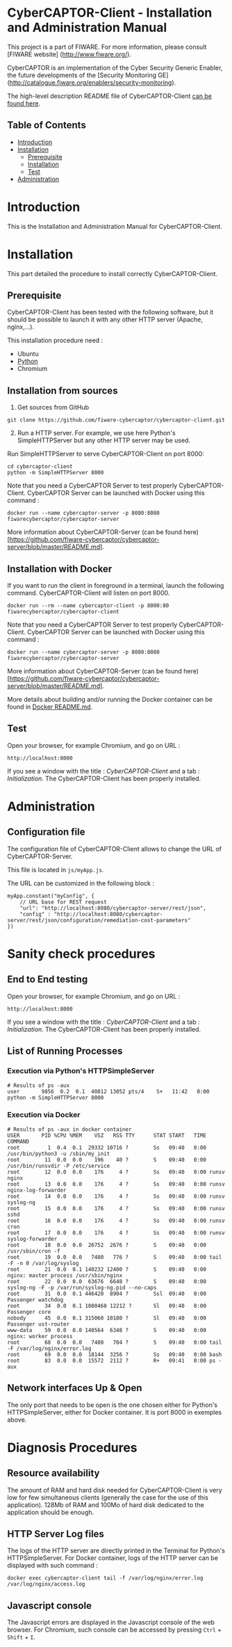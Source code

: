 CyberCAPTOR-Client - Installation and Administration Manual
==========

This project is a part of FIWARE. For more information, please consult [FIWARE website] (http://www.fiware.org/).

CyberCAPTOR is an  implementation of the Cyber Security Generic Enabler, the future developments of the [Security Monitoring GE] (http://catalogue.fiware.org/enablers/security-monitoring).

The high-level description README file of CyberCAPTOR-Client [can be found here](../README.md).

## Table of Contents

- [Introduction](#introduction)
- [Installation](#installation)
	- [Prerequisite](#prerequisite)
	- [Installation](#initialization)
	- [Test](#test)
- [Administration](#administration)


# Introduction
This is the Installation and Administration Manual for CyberCAPTOR-Client.

# Installation
This part detailed the procedure to install correctly CyberCAPTOR-Client.

## Prerequisite
CyberCAPTOR-Client has been tested with the following software, but it should be possible to
launch it with any other HTTP server (Apache, nginx,...).

This installation procedure need :

- Ubuntu
- [Python](https://www.python.org/)
- Chromium

## Installation from sources

1) Get sources from GitHub

```
git clone https://github.com/fiware-cybercaptor/cybercaptor-client.git
```

2) Run a HTTP server. For example, we use here Python's SimpleHTTPServer but any other HTTP server may be used.

Run SimpleHTTPServer to serve CyberCAPTOR-Client on port 8000:

```
cd cybercaptor-client
python -m SimpleHTTPServer 8000
```

Note that you need a CyberCAPTOR Server to test properly CyberCAPTOR-Client. CyberCAPTOR Server can be launched with
Docker using this command :

```
docker run --name cybercaptor-server -p 8080:8080 fiwarecybercaptor/cybercaptor-server
```

More information about CyberCAPTOR-Server (can be found here)[https://github.com/fiware-cybercaptor/cybercaptor-server/blob/master/README.md].

## Installation with Docker

If you want to run the client in foreground in a terminal, launch the following command. CyberCAPTOR-Client will listen on port 8000.

```
docker run --rm --name cybercaptor-client -p 8000:80 fiwarecybercaptor/cybercaptor-client
```

Note that you need a CyberCAPTOR Server to test properly CyberCAPTOR-Client. CyberCAPTOR Server can be launched with
Docker using this command :

```
docker run --name cybercaptor-server -p 8080:8080 fiwarecybercaptor/cybercaptor-server
```

More information about CyberCAPTOR-Server (can be found here)[https://github.com/fiware-cybercaptor/cybercaptor-server/blob/master/README.md].

More details about building and/or running the Docker container can be found in [Docker README.md](../container/README.md).

## Test

Open your browser, for example Chromium, and go on URL :

```
http://localhost:8000
```

If you see a window with the title : *CyberCAPTOR-Client* and a tab : *Initialization*. The CyberCAPTOR-Client has been properly installed.

# Administration

## Configuration file

The configuration file of CyberCAPTOR-Client allows to change the URL of CyberCAPTOR-Server.

This file is located in `js/myApp.js`.

The URL can be customized in the following block :

```
myApp.constant("myConfig", {
	// URL base for REST request
    "url": "http://localhost:8080/cybercaptor-server/rest/json",
    "config" : "http://localhost:8080/cybercaptor-server/rest/json/configuration/remediation-cost-parameters"
})
```

# Sanity check procedures

## End to End testing

Open your browser, for example Chromium, and go on URL :

```
http://localhost:8000
```

If you see a window with the title : *CyberCAPTOR-Client* and a tab : *Initialization*. The CyberCAPTOR-Client has been properly installed.

## List of Running Processes

### Execution via Python's HTTPSimpleServer
```
# Results of ps -aux
user       9856  0.2  0.1  40812 13052 pts/4    S+   11:42   0:00 python -m SimpleHTTPServer 8000
```


### Execution via Docker

```
# Results of ps -aux in docker container
USER       PID %CPU %MEM    VSZ   RSS TTY      STAT START   TIME COMMAND
root         1  0.4  0.1  29332 10716 ?        Ss   09:40   0:00 /usr/bin/python3 -u /sbin/my_init
root        11  0.0  0.0    196    40 ?        S    09:40   0:00 /usr/bin/runsvdir -P /etc/service
root        12  0.0  0.0    176     4 ?        Ss   09:40   0:00 runsv nginx
root        13  0.0  0.0    176     4 ?        Ss   09:40   0:00 runsv nginx-log-forwarder
root        14  0.0  0.0    176     4 ?        Ss   09:40   0:00 runsv syslog-ng
root        15  0.0  0.0    176     4 ?        Ss   09:40   0:00 runsv sshd
root        16  0.0  0.0    176     4 ?        Ss   09:40   0:00 runsv cron
root        17  0.0  0.0    176     4 ?        Ss   09:40   0:00 runsv syslog-forwarder
root        18  0.0  0.0  26752  2676 ?        S    09:40   0:00 /usr/sbin/cron -f
root        19  0.0  0.0   7480   776 ?        S    09:40   0:00 tail -F -n 0 /var/log/syslog
root        21  0.0  0.1 140232 12400 ?        S    09:40   0:00 nginx: master process /usr/sbin/nginx
root        22  0.0  0.0  63676  6648 ?        S    09:40   0:00 syslog-ng -F -p /var/run/syslog-ng.pid --no-caps
root        31  0.0  0.1 446420  8904 ?        Ssl  09:40   0:00 Passenger watchdog
root        34  0.0  0.1 1080468 12212 ?       Sl   09:40   0:00 Passenger core
nobody      45  0.0  0.1 315060 10180 ?        Sl   09:40   0:00 Passenger ust-router
www-data    59  0.0  0.0 140564  6348 ?        S    09:40   0:00 nginx: worker process
root        68  0.0  0.0   7480   704 ?        S    09:40   0:00 tail -F /var/log/nginx/error.log
root        69  0.0  0.0  18144  3256 ?        Ss   09:40   0:00 bash
root        83  0.0  0.0  15572  2112 ?        R+   09:41   0:00 ps -aux
```
## Network interfaces Up & Open

The only port that needs to be open is the one chosen either for Python's HTTPSimpleServer, either for Docker container. It is port 8000 in exemples above.

# Diagnosis Procedures

## Resource availability

The amount of RAM and hard disk needed for CyberCAPTOR-Client is very low for few simultaneous clients (generally the case for the use of this application). 128Mb of RAM and 100Mo of hard disk dedicated to the application should be enough.

## HTTP Server Log files

The logs of the HTTP server are directly printed in the Terminal for Python's HTTPSimpleServer.
For Docker container, logs of the HTTP server can be displayed with such command :

```
docker exec cybercaptor-client tail -f /var/log/nginx/error.log /var/log/nginx/access.log
```

## Javascript console

The Javascript errors are displayed in the Javascript console of the web browser. For Chromium, such console can be accessed by pressing `Ctrl` + `Shift` + `I`.
